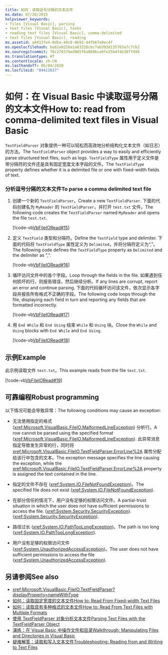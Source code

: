 ```yaml
---
title: 如何：读取逗号分隔的文本文件
ms.date: 07/20/2015
helpviewer_keywords:
- files [Visual Basic], parsing
- text files [Visual Basic], tasks
- reading text files [Visual Basic], comma-delimited
- text files [Visual Basic], reading
ms.assetid: a8413fe4-0dba-49c8-8692-44fb67a9ec4f
ms.openlocfilehash: ba62a0226a1a83326cbc7ab393d135763a7c7cb2
ms.sourcegitcommit: f8c270376ed905f6a8896ce0fe25b4f4b38ff498
ms.translationtype: HT
ms.contentlocale: zh-CN
ms.lasthandoff: 06/04/2020
ms.locfileid: "84411637"
---
```

# <a name="how-to-read-from-comma-delimited-text-files-in-visual-basic"></a><span data-ttu-id="632d5-102">如何：在 Visual Basic 中读取逗号分隔的文本文件</span><span class="sxs-lookup"><span data-stu-id="632d5-102">How to: read from comma-delimited text files in Visual Basic</span></span>

<span data-ttu-id="632d5-103">`TextFieldParser` 对象提供一种可以轻松而高效地分析结构化文本文件（如日志）的方法。</span><span class="sxs-lookup"><span data-stu-id="632d5-103">The `TextFieldParser` object provides a way to easily and efficiently parse structured text files, such as logs.</span></span> <span data-ttu-id="632d5-104">`TextFieldType` 属性用于定义文件是带分隔符的文件还是具有固定宽度文本字段的文件。</span><span class="sxs-lookup"><span data-stu-id="632d5-104">The `TextFieldType` property defines whether it is a delimited file or one with fixed-width fields of text.</span></span>  
  
### <a name="to-parse-a-comma-delimited-text-file"></a><span data-ttu-id="632d5-105">分析逗号分隔的文本文件</span><span class="sxs-lookup"><span data-stu-id="632d5-105">To parse a comma delimited text file</span></span>  
  
1. <span data-ttu-id="632d5-106">创建一个新的 `TextFieldParser`。</span><span class="sxs-lookup"><span data-stu-id="632d5-106">Create a new `TextFieldParser`.</span></span> <span data-ttu-id="632d5-107">下面的代码创建名为 `MyReader` 的 `TextFieldParser`，并打开 `test.txt` 文件。</span><span class="sxs-lookup"><span data-stu-id="632d5-107">The following code creates the `TextFieldParser` named `MyReader` and opens the file `test.txt`.</span></span>  
  
     [!code-vb[VbFileIORead#15](~/samples/snippets/visualbasic/VS_Snippets_VBCSharp/VbFileIORead/VB/Class1.vb#15)]  
  
2. <span data-ttu-id="632d5-108">定义 `TextField` 类型和分隔符。</span><span class="sxs-lookup"><span data-stu-id="632d5-108">Define the `TextField` type and delimiter.</span></span> <span data-ttu-id="632d5-109">下面的代码将 `TextFieldType` 属性定义为 `Delimited`，并将分隔符定义为“,”。</span><span class="sxs-lookup"><span data-stu-id="632d5-109">The following code defines the `TextFieldType` property as `Delimited` and the delimiter as ",".</span></span>  
  
     [!code-vb[VbFileIORead#16](~/samples/snippets/visualbasic/VS_Snippets_VBCSharp/VbFileIORead/VB/Class1.vb#16)]  
  
3. <span data-ttu-id="632d5-110">循环访问文件中的各个字段。</span><span class="sxs-lookup"><span data-stu-id="632d5-110">Loop through the fields in the file.</span></span> <span data-ttu-id="632d5-111">如果遇到任何损坏的行，则报告错误，然后继续分析。</span><span class="sxs-lookup"><span data-stu-id="632d5-111">If any lines are corrupt, report an error and continue parsing.</span></span> <span data-ttu-id="632d5-112">下面的代码循环访问该文件，依次显示各字段并报告所有格式不正确的字段。</span><span class="sxs-lookup"><span data-stu-id="632d5-112">The following code loops through the file, displaying each field in turn and reporting any fields that are formatted incorrectly.</span></span>  
  
     [!code-vb[VbFileIORead#17](~/samples/snippets/visualbasic/VS_Snippets_VBCSharp/VbFileIORead/VB/Class1.vb#17)]  
  
4. <span data-ttu-id="632d5-113">用 `End While` 和 `End Using` 结束 `While` 和 `Using` 块。</span><span class="sxs-lookup"><span data-stu-id="632d5-113">Close the `While` and `Using` blocks with `End While` and `End Using`.</span></span>  
  
     [!code-vb[VbFileIORead#18](~/samples/snippets/visualbasic/VS_Snippets_VBCSharp/VbFileIORead/VB/Class1.vb#18)]  
  
## <a name="example"></a><span data-ttu-id="632d5-114">示例</span><span class="sxs-lookup"><span data-stu-id="632d5-114">Example</span></span>  

 <span data-ttu-id="632d5-115">此示例读取文件 `test.txt`。</span><span class="sxs-lookup"><span data-stu-id="632d5-115">This example reads from the file `test.txt`.</span></span>  
  
 [!code-vb[VbFileIORead#19](~/samples/snippets/visualbasic/VS_Snippets_VBCSharp/VbFileIORead/VB/Class1.vb#19)]  
  
## <a name="robust-programming"></a><span data-ttu-id="632d5-116">可靠编程</span><span class="sxs-lookup"><span data-stu-id="632d5-116">Robust programming</span></span>  

 <span data-ttu-id="632d5-117">以下情况可能会导致异常：</span><span class="sxs-lookup"><span data-stu-id="632d5-117">The following conditions may cause an exception:</span></span>  
  
- <span data-ttu-id="632d5-118">无法使用指定的格式 (<xref:Microsoft.VisualBasic.FileIO.MalformedLineException>) 分析行。</span><span class="sxs-lookup"><span data-stu-id="632d5-118">A row cannot be parsed using the specified format (<xref:Microsoft.VisualBasic.FileIO.MalformedLineException>).</span></span> <span data-ttu-id="632d5-119">此异常消息指定导致发生异常的行，同时将 <xref:Microsoft.VisualBasic.FileIO.TextFieldParser.ErrorLine%2A> 属性分配给该行中包含的文本。</span><span class="sxs-lookup"><span data-stu-id="632d5-119">The exception message specifies the line causing the exception, while the <xref:Microsoft.VisualBasic.FileIO.TextFieldParser.ErrorLine%2A> property is assigned the text contained in the line.</span></span>  
  
- <span data-ttu-id="632d5-120">指定的文件不存在 (<xref:System.IO.FileNotFoundException>)。</span><span class="sxs-lookup"><span data-stu-id="632d5-120">The specified file does not exist (<xref:System.IO.FileNotFoundException>).</span></span>  
  
- <span data-ttu-id="632d5-121">在部分信任的情况下，用户没有足够的权限访问文件。</span><span class="sxs-lookup"><span data-stu-id="632d5-121">A partial-trust situation in which the user does not have sufficient permissions to access the file.</span></span> <span data-ttu-id="632d5-122">(<xref:System.Security.SecurityException>).</span><span class="sxs-lookup"><span data-stu-id="632d5-122">(<xref:System.Security.SecurityException>).</span></span>  
  
- <span data-ttu-id="632d5-123">路径过长 (<xref:System.IO.PathTooLongException>)。</span><span class="sxs-lookup"><span data-stu-id="632d5-123">The path is too long (<xref:System.IO.PathTooLongException>).</span></span>  
  
- <span data-ttu-id="632d5-124">用户没有足够的权限访问文件 (<xref:System.UnauthorizedAccessException>)。</span><span class="sxs-lookup"><span data-stu-id="632d5-124">The user does not have sufficient permissions to access the file (<xref:System.UnauthorizedAccessException>).</span></span>  
  
## <a name="see-also"></a><span data-ttu-id="632d5-125">另请参阅</span><span class="sxs-lookup"><span data-stu-id="632d5-125">See also</span></span>

- <xref:Microsoft.VisualBasic.FileIO.TextFieldParser?displayProperty=nameWithType>
- [<span data-ttu-id="632d5-126">如何：读取固定宽度的文本文件</span><span class="sxs-lookup"><span data-stu-id="632d5-126">How to: Read From Fixed-width Text Files</span></span>](how-to-read-from-fixed-width-text-files.md)
- [<span data-ttu-id="632d5-127">如何：读取具有多种格式的文本文件</span><span class="sxs-lookup"><span data-stu-id="632d5-127">How to: Read From Text Files with Multiple Formats</span></span>](how-to-read-from-text-files-with-multiple-formats.md)
- [<span data-ttu-id="632d5-128">使用 TextFieldParser 对象分析文本文件</span><span class="sxs-lookup"><span data-stu-id="632d5-128">Parsing Text Files with the TextFieldParser Object</span></span>](parsing-text-files-with-the-textfieldparser-object.md)
- [<span data-ttu-id="632d5-129">演练：在 Visual Basic 中操作文件和目录</span><span class="sxs-lookup"><span data-stu-id="632d5-129">Walkthrough: Manipulating Files and Directories in Visual Basic</span></span>](walkthrough-manipulating-files-and-directories.md)
- [<span data-ttu-id="632d5-130">疑难解答：读取和写入文本文件</span><span class="sxs-lookup"><span data-stu-id="632d5-130">Troubleshooting: Reading from and Writing to Text Files</span></span>](troubleshooting-reading-from-and-writing-to-text-files.md)
